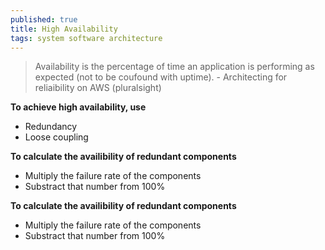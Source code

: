 ```yaml
---
published: true
title: High Availability
tags: system software architecture
---
```

> Availability is the percentage of time an application is performing as expected (not to be coufound with uptime). - Architecting for reliaibility on AWS (pluralsight)

**To achieve high availability, use**
- Redundancy
- Loose coupling

**To calculate the availibility of redundant components**
- Multiply the failure rate of the components
- Substract that number from 100%

**To calculate the availibility of redundant components**
- Multiply the failure rate of the components
- Substract that number from 100%